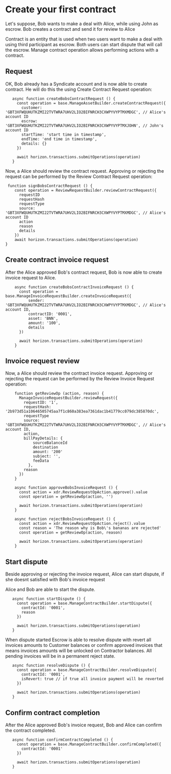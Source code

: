 # Create your first contract

Let's suppose, Bob wants to make a deal with Alice, while using John as escrow. Bob creates a contract and send it for review to Alice

Contract is an entity that is used when two users want to make a deal with using third participant as escrow.
Both users can start dispute that will call the escrow.
Manage contract operation allows performing actions with a contract.

## Request

OK, Bob already has a Syndicate account and is now able to create сontract. He will do this the using Create Contract Request operation:

 ``` 
    async function createBobsContractRequest () {
      const operation = base.ManageAssetBuilder.createContractRequest({
        customer: 'GBT3XFWQUHUTKZMI22TVTWRA7UHV2LIO2BIFNRCH3CXWPYVYPTMXMDGC', // Alice's account ID
        escrow: 'GBT3XFWQUHUTKZMI22TVTWRA7UHV2LIO2BIFNRCH3CXWPYVYPTMXJOHN', // John's account ID
        startTime: 'start time in timestamp',
        endTime: 'end time in timestamp',
        details: {}
      })
      
      await horizon.transactions.submitOperations(operation)
    }
 ``` 

Now, a Alice should review the contract request. Approving or rejecting the request can be performed by the Review Contract Request operation:

     function signBobsContractRequest () {
        const operation = ReviewRequestBuilder.reviewContractRequest({
          requestID
          requestHash
          requestType
          source: 'GBT3XFWQUHUTKZMI22TVTWRA7UHV2LIO2BIFNRCH3CXWPYVYPTMXMDGC', // Alice's account ID
          action
          reason
          details
        })
        await horizon.transactions.submitOperations(operation)
    }

## Create contract invoice request 

After the Alice approved Bob's contract request, Bob is now able to create invoice request to Alice.

```
    async function createBobsContractInvoiceRequest () {
      const operation = base.ManageInvoiceRequestBuilder.createInvoiceRequest({
          sender: 'GBT3XFWQUHUTKZMI22TVTWRA7UHV2LIO2BIFNRCH3CXWPYVYPTMXMDGC', // Alice's account ID,
          contractID: '0001',
          asset: 'BNN',
          amount: '100',
          details
      })
      
      await horizon.transactions.submitOperations(operation)
    }
```

## Invoice request review

Now, a Alice should review the contract invoice request. Approving or rejecting the request can be performed by the Review Invoice Request operation:

```
    function getReviewOp (action, reason) {
      ManageInvoiceRequestBuilder.reviewRequest({
        requestID: '1',
        requestHash: '2b973d51a10646505745aa7f1c860a383ea7361dac1b41779cc079dc385870dc',
        requestType
        source: 'GBT3XFWQUHUTKZMI22TVTWRA7UHV2LIO2BIFNRCH3CXWPYVYPTMXMDGC', // Alice's account ID,
        action,
        billPayDetails: {
            sourceBalanceId
            destination
            amount: '200'
            subject: '',
            feeData
          },
        reason
      })
    }
​
    async function approveBobsInvoiceRequest () {
      const action = xdr.ReviewRequestOpAction.approve().value
      const operation = getReviewOp(action, '')
​
      await horizon.transactions.submitOperations(operation)
    }
​
    async function rejectBobsInvoiceRequest () {
      const action = xdr.ReviewRequestOpAction.reject().value
      const reason = 'The reason why is Bob\'s bananas are rejected'
      const operation = getReviewOp(action, reason)
​
      await horizon.transactions.submitOperations(operation)
    }
```
## Start dispute
Beside approving or rejecting the invoice request, Alice can start dispute, if she doesnt satisfied with Bob's invoice request

Alice and Bob are able to start the dispute.

 ``` 
    async function startDispute () {
      const operation = base.ManageContractBuilder.startDispute({
        contractId: '0001',
        reason
      })
      
      await horizon.transactions.submitOperations(operation)
    }
 ``` 
 
 When dispute started Escrow is able to resolve dispute with revert all invoices amounts to Customer balances or confirm approved invoices that means invoices amounts will be unlocked on Contractor balances. All pending invoices will be in a permanent reject state.

 ``` 
    async function resolveDispute () {
      const operation = base.ManageContractBuilder.resolveDispute({
        contractId: '0001',
        isRevert: true // if true all invoice payment will be reverted
      })
      
      await horizon.transactions.submitOperations(operation)
    }
 ``` 

## Confirm contract completion 
After the Alice approved Bob's invoice request, Bob and Alice can confirm the contract completed.

 ``` 
    async function confirmContractCompleted () {
      const operation = base.ManageContractBuilder.confirmCompleted({
        contractId: '0001'
      })
      
      await horizon.transactions.submitOperations(operation)
    }
 ``` 